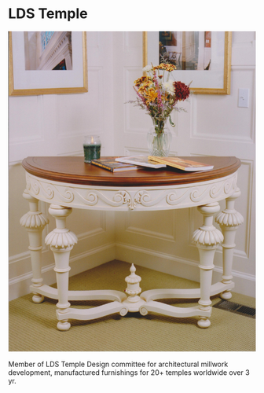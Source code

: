 # LDS Temple

<div class="main-carousel">
  <img class="carousel-cell" src="./../_media/portfolio/temple-table.jpg"/>
</div>

Member of LDS Temple Design committee for architectural millwork development,
manufactured furnishings for 20+ temples worldwide over 3 yr.
